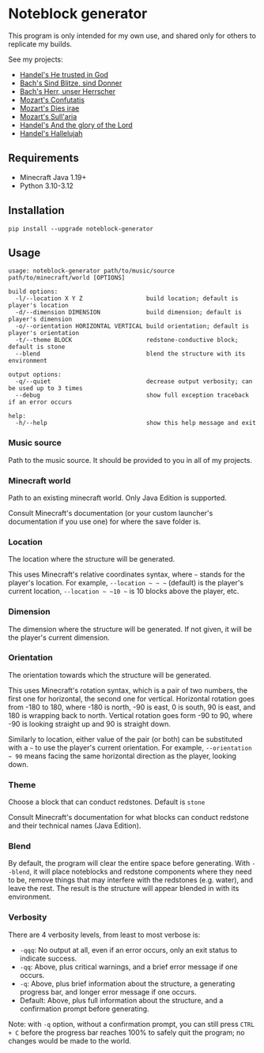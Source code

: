 # Noteblock generator

This program is only intended for my own use, and shared only for others to replicate my builds.

See my projects:

* [Handel's He trusted in God](https://github.com/FelixFourcolor/He-trusted-in-God)
* [Bach's Sind Blitze, sind Donner](https://github.com/FelixFourcolor/Sind-Blitze-sind-Donner)
* [Bach's Herr, unser Herrscher](https://github.com/FelixFourcolor/Herr-unser-Herrscher)
* [Mozart's Confutatis](https://github.com/FelixFourcolor/Confutatis)
* [Mozart's Dies irae](https://github.com/FelixFourcolor/Dies-irae)
* [Mozart's Sull'aria](https://github.com/FelixFourcolor/Canzonetta-sull-aria)
* [Handel's And the glory of the Lord](https://github.com/FelixFourcolor/And-the-glory-of-the-Lord)
* [Handel's Hallelujah](https://github.com/FelixFourcolor/Hallelujah)

## Requirements

* Minecraft Java 1.19+
* Python 3.10-3.12

## Installation

```pip install --upgrade noteblock-generator```

## Usage

```text
usage: noteblock-generator path/to/music/source path/to/minecraft/world [OPTIONS]

build options:
  -l/--location X Y Z                  build location; default is player's location
  -d/--dimension DIMENSION             build dimension; default is player's dimension
  -o/--orientation HORIZONTAL VERTICAL build orientation; default is player's orientation
  -t/--theme BLOCK                     redstone-conductive block; default is stone
  --blend                              blend the structure with its environment

output options:
  -q/--quiet                           decrease output verbosity; can be used up to 3 times
  --debug                              show full exception traceback if an error occurs

help:
  -h/--help                            show this help message and exit
```

### Music source

Path to the music source. It should be provided to you in all of my projects.

### Minecraft world

Path to an existing minecraft world. Only Java Edition is supported.

Consult Minecraft's documentation (or your custom launcher's documentation if you use one) for where the save folder is.

### Location

The location where the structure will be generated.

This uses Minecraft's relative coordinates syntax, where `~` stands for the player's location. For example, `--location ~ ~ ~` (default) is the player's current location, `--location ~ ~10 ~` is 10 blocks above the player, etc.

### Dimension

The dimension where the structure will be generated. If not given, it will be the player's current dimension.

### Orientation

The orientation towards which the structure will be generated.

This uses Minecraft's rotation syntax, which is a pair of two numbers, the first one for horizontal, the second one for vertical. Horizontal rotation goes from -180 to 180, where -180 is north, -90 is east, 0 is south, 90 is east, and 180 is wrapping back to north. Vertical rotation goes form -90 to 90, where -90 is looking straight up and 90 is straight down.

Similarly to location, either value of the pair (or both) can be substituted with a `~` to use the player's current orientation. For example, `--orientation ~ 90` means facing the same horizontal direction as the player, looking down.

### Theme

Choose a block that can conduct redstones. Default is `stone`

Consult Minecraft's documentation for what blocks can conduct redstone and their technical names (Java Edition).

### Blend

By default, the program will clear the entire space before generating. With `--blend`, it will place noteblocks and redstone components where they need to be, remove things that may interfere with the redstones (e.g. water), and leave the rest. The result is the structure will appear blended in with its environment.

### Verbosity

There are 4 verbosity levels, from least to most verbose is:

* `-qqq`: No output at all, even if an error occurs, only an exit status to indicate success.
* `-qq`: Above, plus critical warnings, and a brief error message if one occurs.
* `-q`: Above, plus brief information about the structure, a generating progress bar, and longer error message if one occurs.
* Default: Above, plus full information about the structure, and a confirmation prompt before generating.

Note: with `-q` option, without a confirmation prompt, you can still press `CTRL + C` before the progress bar reaches 100% to safely quit the program; no changes would be made to the world.
